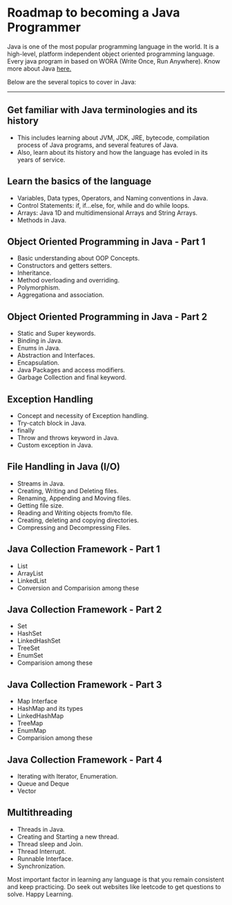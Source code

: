 # Roadmap to becoming a Java Programmer

Java is one of the most popular programming language in the world. It is a high-level, platform independent object oriented programming language. Every java program in based on WORA (Write Once, Run Anywhere). Know more about Java [here.](https://en.wikipedia.org/wiki/Java_(programming_language))

Below are the several topics to cover in Java:

---

## Get familiar with Java terminologies and its history

- This includes learning about JVM, JDK, JRE, bytecode, compilation process of Java programs, and several features of Java.
- Also, learn about its history and how the language has evoled in its years of service.

## Learn the basics of the language

- Variables, Data types, Operators, and Naming conventions in Java.
- Control Statements: if, if...else, for, while and do while loops.
- Arrays: Java 1D and multidimensional Arrays and String Arrays.
- Methods in Java.

## Object Oriented Programming in Java - Part 1

- Basic understanding about OOP Concepts.
- Constructors and getters setters.
- Inheritance.
- Method overloading and overriding.
- Polymorphism.
- Aggregationa and association.

## Object Oriented Programming in Java - Part 2

- Static and Super keywords.
- Binding in Java.
- Enums in Java.
- Abstraction and Interfaces.
- Encapsulation.
- Java Packages and access modifiers.
- Garbage Collection and final keyword.

## Exception Handling

- Concept and necessity of Exception handling.
- Try-catch block in Java.
- finally
- Throw and throws keyword in Java.
- Custom exception in Java.

## File Handling in Java (I/O)

- Streams in Java.
- Creating, Writing and Deleting files.
- Renaming, Appending and Moving files.
- Getting file size.
- Reading and Writing objects from/to file.
- Creating, deleting and copying directories.
- Compressing and Decompressing Files.

## Java Collection Framework - Part 1

- List
- ArrayList
- LinkedList
- Conversion and Comparision among these

## Java Collection Framework - Part 2

- Set
- HashSet
- LinkedHashSet
- TreeSet
- EnumSet
- Comparision among these

## Java Collection Framework - Part 3

- Map Interface
- HashMap and its types
- LinkedHashMap
- TreeMap
- EnumMap
- Comparision among these

## Java Collection Framework - Part 4

- Iterating with Iterator, Enumeration.
- Queue and Deque
- Vector

## Multithreading

- Threads in Java.
- Creating and Starting a new thread.
- Thread sleep and Join.
- Thread Interrupt.
- Runnable Interface.
- Synchronization.

Most important factor in learning any language is that you remain consistent and keep practicing. Do seek out websites like leetcode to get questions to solve. Happy Learning.
